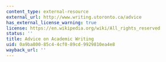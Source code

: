 ```yaml
---
content_type: external-resource
external_url: http://www.writing.utoronto.ca/advice
has_external_license_warning: true
license: https://en.wikipedia.org/wiki/All_rights_reserved
status: ''
title: Advice on Academic Writing
uid: 0a9ba800-85c4-4cf0-89cd-9929810ea4e8
wayback_url: ''
---
```

